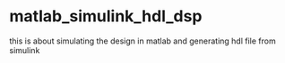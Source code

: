 # matlab_simulink_hdl_dsp
this is about simulating the design in matlab and generating hdl file from simulink

